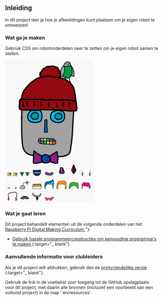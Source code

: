 ## Inleiding

In dit project leer je hoe je afbeeldingen kunt plaatsen om je eigen robot te ontwerpen!

### Wat ga je maken

Gebruik CSS om robotonderdelen neer te zetten om je eigen robot samen te stellen.

![screenshot](images/robot-final.png)

### Wat je gaat leren

Dit project behandelt elementen uit de volgende onderdelen van het [ Raspberry Pi Digital Making Curriculum ](http://rpf.io/curriculum)"}:

+ [ Gebruik basale programmeerconstructies om eenvoudige programma's te maken ](https://www.raspberrypi.org/curriculum/programming/creator) {:target="_ blank"}

### Aanvullende informatie voor clubleiders

Als je dit project wilt afdrukken, gebruik dan de [ printvriendelijke versie ](https://projects.raspberrypi.org/en/projects/boat-race/print) {:target="_ blank"}.

Gebruik de link in de voettekst voor toegang tot de GitHub opslagplaats voor dit project, met daarin alle bronnen (inclusief een voorbeeld van een voltooid project) in de map ' en/resources'.